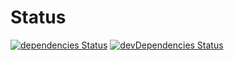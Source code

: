# Status

[![dependencies Status](https://img.shields.io/david/deskoh/DependenciesStatus.svg?path=01&style=flat)](https://david-dm.org/deskoh/DependenciesStatus?path=01)
[![devDependencies Status](https://img.shields.io/david/dev/deskoh/DependenciesStatus.svg?path=01&style=flat)](https://david-dm.org/deskoh/DependenciesStatus?path=01&type=dev)
